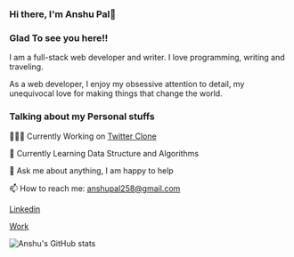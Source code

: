 ### Hi there, I'm Anshu Pal👋

<h3>Glad To see you here!!</h3>
I am a full-stack web developer and writer. I love programming, writing and traveling.

As a web developer, I enjoy my obsessive attention to detail, my unequivocal love for making things that change the world.


<h3>Talking about my Personal stuffs</h3>

   👨🏽‍💻 Currently Working on <a href="https://github.com/anshuUnity/Twitter-Clone" target="_blank">Twitter Clone</a>
    
   🌱 Currently Learning Data Structure and Algorithms
    
   💬 Ask me about anything, I am happy to help
    
   📫 How to reach me: anshupal258@gmail.com
   
<a href="https://www.linkedin.com/in/anshu-deve/">Linkedin</a>

<a href="https://linktr.ee/anshu.deve">Work</a>

![Anshu's GitHub stats](https://github-readme-stats.vercel.app/api?username=anshuUnity&show_icons=true&theme=dark)
